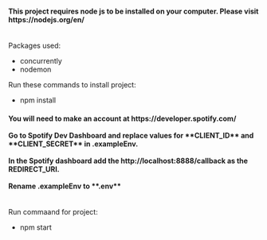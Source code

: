 <h4>This project requires node js to be installed on your computer. Please visit https://nodejs.org/en/<br> </h4>
<br> 
Packages used:<br>
<ul>
   <li>concurrently</li> 
    <li>nodemon</li> 
</ul>
Run these commands to install project:<br> 
<ul>
     <li>npm install </li>
</ul>
   
<h4>You will need to make an account at https://developer.spotify.com/ <br> <br> 
Go to Spotify Dev Dashboard and replace values for **CLIENT_ID** and  **CLIENT_SECRET** in .exampleEnv. <br> <br> 
In the Spotify dashboard add the http://localhost:8888/callback as the REDIRECT_URI.<br> <br> 
Rename .exampleEnv to **.env**<br> <br> </h4>

Run commaand for project:<br> 
<ul>
     <li>npm start </li>
</ul>

